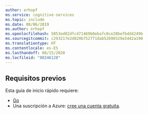 ```yaml
---
author: erhopf
ms.service: cognitive-services
ms.topic: include
ms.date: 08/06/2019
ms.author: erhopf
ms.openlocfilehash: 5053ed02dfc471469b0ebafc0ce28befbdd4249b
ms.sourcegitcommit: c293217e2d829b752771dab52b96529a5442a190
ms.translationtype: HT
ms.contentlocale: es-ES
ms.lasthandoff: 08/15/2020
ms.locfileid: "88246128"
---
```

## <a name="prerequisites"></a>Requisitos previos

Esta guía de inicio rápido requiere:

* [Go](https://golang.org/doc/install)
* Una suscripción a Azure: [cree una cuenta gratuita](https://azure.microsoft.com/free/cognitive-services).
